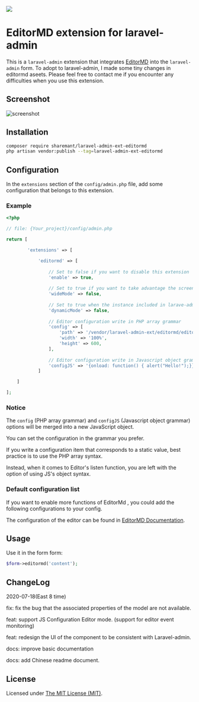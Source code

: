 ![](https://socialify.git.ci/ShareManT/laravel-admin-ext-editormd/image?font=Inter&forks=1&issues=1&owner=1&stargazers=1&theme=Light)

# EditorMD extension for laravel-admin

This is a `laravel-admin` extension that integrates [EditorMD](http://pandao.github.io/editor.md/) into the `laravel-admin` form.
To adopt to laravel-admin, I made some tiny changes in editormd aseets.
Please feel free to contact me if you encounter any difficulties when you use this extension.

## Screenshot

![screenshot](https://user-images.githubusercontent.com/4065724/52049451-d02e8380-2588-11e9-96b8-1cf66b18f934.jpg)

## Installation

```bash
composer require sharemant/laravel-admin-ext-editormd
php artisan vendor:publish --tag=laravel-admin-ext-editormd
```

## Configuration

In the `extensions` section of the `config/admin.php` file, add some configuration that belongs to this extension.

### Example

```php
<?php

// file: {Your_project}/config/admin.php

return [

        'extensions' => [

            'editormd' => [
        
                // Set to false if you want to disable this extension
                'enable' => true,
        
                // Set to true if you want to take advantage the screen length for your editormd instance.
                'wideMode' => false,
        
                // Set to true when the instance included in larave-admin tab component.
                'dynamicMode' => false,
        
                // Editor configuration write in PHP array grammar
                'config' => [
                    'path' => '/vendor/laravel-admin-ext/editormd/editormd-1.5.0/lib/',
                    'width' => '100%',
                    'height' => 600,
                ],
        
                // Editor configuration write in Javascript object grammar
                'configJS' => '{onload: function() { alert("Hello!");}}'
            ]

    ]

];
```

### Notice

The `config` (PHP array grammar) and `configJS` (Javascript object grammar) options will be merged into a new JavaScript object.

You can set the configuration in the grammar you prefer.

If you write a configuration item that corresponds to a static value, best practice is to use the PHP array syntax.

Instead, when it comes to Editor's listen function, you are left with the option of using JS's object syntax.


### Default configuration list

If you want to enable more functions of EditorMd , you could add the following configurations to your config.

The configuration of the editor can be found in [EditorMD Documentation](http://pandao.github.io/editor.md/).

## Usage

Use it in the form form:
```php
$form->editormd('content');
```

## ChangeLog
2020-07-18(East 8 time)

fix: fix the bug that the associated properties of the model are not available.

feat: support JS Configuration Editor mode. (support for editor event monitoring)

feat: redesign the UI of the component to be consistent with Laravel-admin.

docs: improve basic documentation

docs: add Chinese readme document.

## License
Licensed under [The MIT License (MIT)](LICENSE).
